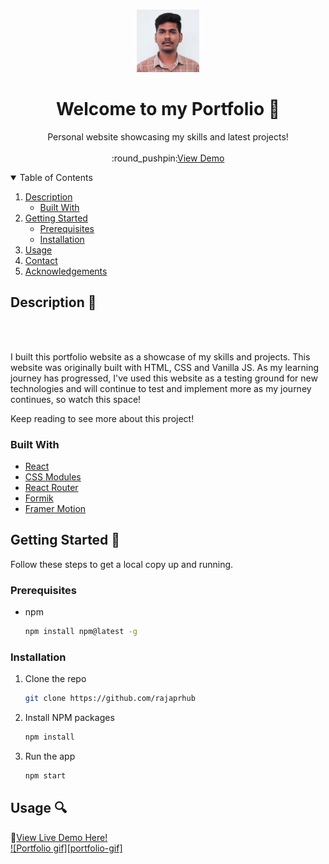 <!-- PROJECT LOGO -->
<br />
<p align="center">

  <a href="https://github.com/Magendran001/my-portfolio">
        <img src="src/Assets/img/Myimg.png" alt="Logo" width="100" height="100">
  </a>

  <h1 align="center">Welcome to my Portfolio 👋</h3>

  <p align="center">
    Personal website showcasing my skills and latest projects!    
    <br />
    <br />
    :round_pushpin:<a href="https://magendran-portfolio-001.netlify.app/">View Demo</a>
  </p>
</p>

<!-- TABLE OF CONTENTS -->
<details open="open">
  <summary>Table of Contents</summary>
  <ol>
    <li>
      <a href="#description-ledger">Description</a>
      <ul>
        <li><a href="#built-with">Built With</a></li>
      </ul>
    </li>
    <li>
      <a href="#getting-started-wrench">Getting Started</a>
      <ul>
        <li><a href="#prerequisites">Prerequisites</a></li>
        <li><a href="#installation">Installation</a></li>
      </ul>
    </li>
    <li><a href="#usage-mag">Usage</a></li>    
    <li><a href="#contact-mailbox_with_mail">Contact</a></li>
    <li><a href="#acknowledgements-clap">Acknowledgements</a></li>
  </ol>
</details>

<!-- ABOUT THE PROJECT -->

## Description :ledger:

<br/>

<br/>

I built this portfolio website as a showcase of my skills and projects. This website was originally built with HTML, CSS and Vanilla JS. As my learning journey has progressed, I've used this website as a testing ground for new technologies and will continue to test and implement more as my journey continues, so watch this space!

Keep reading to see more about this project!

### Built With

- [React](https://reactjs.org/)
- [CSS Modules](https://github.com/css-modules/css-modules)
- [React Router](https://reactrouter.com/)
- [Formik](https://formik.org/)
- [Framer Motion](https://www.framer.com/motion/)

<!-- GETTING STARTED -->

## Getting Started :wrench:

Follow these steps to get a local copy up and running.

### Prerequisites

- npm
  ```sh
  npm install npm@latest -g
  ```

### Installation

1. Clone the repo
   ```sh
   git clone https://github.com/rajaprhub
   ```
2. Install NPM packages
   ```sh
   npm install
   ```
3. Run the app
   ```sh
   npm start
   ```

<!-- USAGE EXAMPLES -->

## Usage :mag:

:round_pushpin:<a href="https://magendran-portfolio-001.netlify.app/">View Live Demo Here!</a>
<br/>
[![Portfolio gif][portfolio-gif]](src/Assets/img/gif.gif)

<!-- CONTACT -->
